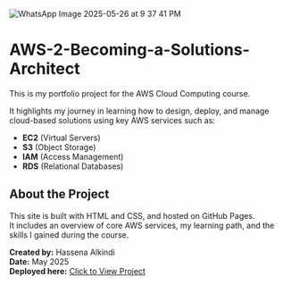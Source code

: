 ![WhatsApp Image 2025-05-26 at 9 37 41 PM](https://github.com/user-attachments/assets/3f713e37-3ca4-4048-a5d0-37db5206fbb6) 
# AWS-2-Becoming-a-Solutions-Architect

This is my portfolio project for the AWS Cloud Computing course.

It highlights my journey in learning how to design, deploy, and manage cloud-based solutions using key AWS services such as:

- **EC2** (Virtual Servers)
- **S3** (Object Storage)
- **IAM** (Access Management)
- **RDS** (Relational Databases)

## About the Project

This site is built with HTML and CSS, and hosted on GitHub Pages.  
It includes an overview of core AWS services, my learning path, and the skills I gained during the course.

**Created by:** Hassena Alkindi  
**Date:** May 2025  
**Deployed here:** [Click to View Project](https://halkindi31.github.io/AWS-2-Becoming-a-Solutions-Architect/)
